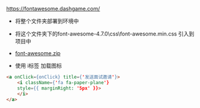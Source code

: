 https://fontawesome.dashgame.com/

- 将整个文件夹部署到环境中
- 将这个文件夹下的font-awesome-4.7.0\css\font-awesome.min.css 引入到项目中
- [font-awesome.zip](../../public/css/杂记/font-awesome-4.7.0.zip)

- 使用 i标签 加载图标
```html
<a onClick={onClick} title={'发送面试邀请'}>
    <i className={'fa fa-paper-plane'}   
    style={{ marginRight: '5px' }}>
    </i>
</a>

```
